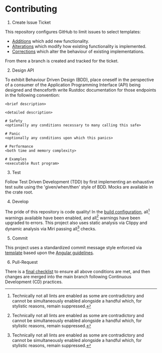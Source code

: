 # Contributing

1. Create Issue Ticket

This repository configures GitHub to limit issues to select templates:

- [Additions](.github/ISSUE_TEMPLATE/addition.md) which add new functionality.
- [Alterations](.github/ISSUE_TEMPLATE/alteration.md) which modify how existing functionality is implemented.
- [Corrections](.github/ISSUE_TEMPLATE/correction.md) which alter the behaviour of existing implementations.

From there a branch is created and tracked for the ticket.

2. Design API

To exhibit Behaviour Driven Design (BDD), place oneself in the perspective
of a consumer of the Application Programming Interface (API) being designed
and thenceforth write Rustdoc documentation for those endpoints in the
following convention:

```
<brief description>

<detailed description>

# Safety
<optionally any conditions necessary to many calling this safe>

# Panic
<optionally any conditions upon which this panics>

# Performance
<both time and memory complexity>

# Examples
<executable Rust program>
```

3. Test

Follow Test Driven Development (TDD) by first implementing an exhaustive test
suite using the 'given/when/then' style of BDD. Mocks are available in the
crate root.

4. Develop

The pride of this repository is code quality! In the
[build configuration](Cargo.toml), all[^1] warnings available have been
enabled, and all[^1] warnings have been upgraded to errors. This project
also uses static analysis via Clippy and dynamic analysis via Miri passing
all[^1] checks.

[^1]: Technically not all lints are enabled as some are contradictory and
      cannot be simultaneously enabled alongside a handful which, for stylistic
      reasons, remain suppressed.

5. Commit

This project uses a standardized commit message style enforced via [template](.commit)
based upon the [Angular guidelines](https://github.com/angular/angular/blob/main/contributing-docs/commit-message-guidelines.md).

6. Pull-Request

There is a [final checklist](.github/pull_request_template.md) to ensure all above conditions are met, and then
changes are merged into the main branch following Continuous Development (CD)
practices.
